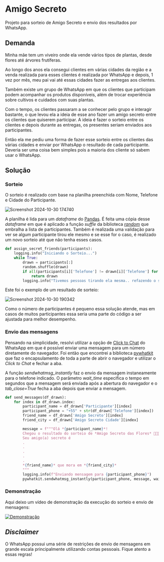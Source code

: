 # Amigo Secreto

Projeto para sorteio de Amigo Secreto e envio dos resultados por WhatsApp.

## Demanda

Minha mãe tem um viveiro onde ela vende vários tipos de plantas, desde flores até árvores frutíferas.

Ao longo dos anos ela consegui clientes em várias cidades da região e a venda realizada para esses clientes é realizada por WhatsApp e depois, 1 vez por mês, meu pai vai até essas cidades fazer as entregas aos clientes.

Também existe um grupo de WhatsApp em que os clientes que participam podem acompanhar os produtos disponíveis, além de trocar experiência sobre cultivos e cuidados com suas plantas.

Com o tempo, os clientes passaram a se conhecer pelo grupo e interagir bastante, o que levou ela a ideia de esse ano fazer um amigo secreto entre os clientes que quiserem participar.
A ideia é fazer o sorteio entre os clientes e depois durante as entregas, os presentes seriam enviados aos participantes.

Então ela me pediu uma forma de fazer esse sorteio entre os clientes das várias cidades e enviar por WhatsApp o resultado de cada participante.
Deveria ser uma coisa bem simples pois a maioria dos cliente só sabem usar o WhatsApp.


## Solução

### Sorteio

O sorteio é realizado com base na planilha preenchida com Nome, Telefone e Cidade do Participante.

![Screenshot 2024-10-30 174740](https://github.com/user-attachments/assets/00ee603f-fc46-48d7-b18e-4aa036e0b56a)


A planilha é lida para um _dataframe_ do [Pandas](https://pandas.pydata.org/). É feita uma cópia desse _dataframe_ em que é aplicado a função _suffle_ da biblioteca [_random_](https://docs.python.org/3/library/random.html) que embralha a lista de participantes.
Também é realizada uma validação para ver se algum participante tirou ele mesmo e se esse for o caso, é realizado um novo sorteio até que não tenha esses casos.

``` python
def assign_secret_friends(participants):
    logging.info("Iniciando o Sorteio...")
    while True:
        drawn = participants[:]
        random.shuffle(drawn)
        if all(participants[i]['Telefone'] != drawn[i]['Telefone'] for i in range(len(participants))):
            return drawn
        logging.info("Tivemos pessoas tirando ela mesma.. refazendo o sorteio")
```

Este foi o exemplo de um resultado de sorteio:

![Screenshot 2024-10-30 190342](https://github.com/user-attachments/assets/dcd4b311-4aba-4848-bb8b-fcaf00071290)


Como o número de participantes é pequeno essa solução atende, mas em casos de muitos participantes essa seria uma parte do código a ser ajustada para melhor desempenho.

### Envio das mensagens 

Pensando na simplicidade, resolvi utilizar a opção de [Click to Chat](https://faq.whatsapp.com/5913398998672934/?helpref=uf_share) do WhatsApp em que é possível enviar uma mensagem para um número diretamente do navegador.
Foi então que encontrei a biblioteca [pywhatkit](https://pypi.org/project/pywhatkit/) que faz o encapsulamento de toda a parte de abrir o navegador e utilizar o *Click to Chat* e fechar a aba.

A função _sendwhatmsg_instantly_ faz o envio da mensagem instaneamente para o telefone indicado. O parâmetro _wait_time_ especifica o tempo em segundos que a mensagem será enviada após a abertura do navegador e o _tab_close=True_ fecha a aba depois que enviar a mensagem.

``` python
def send_messages(df_drawn):
    for index in df_drawn.index:
        participant_name = df_drawn['Participante'][index]
        participant_phone = "+55" + str(df_drawn['Telefone'][index])
        friend_name = df_drawn['Amigo Secreto'][index]
        friend_city = df_drawn['Amigo Secreto Cidade'][index]

        message = f"""Olá *{participant_name}*!
        Chegou o resultado do sorteio de *Amigo Secreto das Flores* 💐🌷🌿
        Seu amigo(a) secreto é
        .
        .
        .
        .
        .
        *{friend_name}* que mora em *{friend_city}*
        """
        logging.info(f"Enviando mensagem para {participant_phone}")
        pywhatkit.sendwhatmsg_instantly(participant_phone, message, wait_time=15, tab_close=True)
```

### Demonstração

Aqui deixo um vídeo de demonstração da execução do sorteio e envio de mensagens:

[![Demonstração](https://img.youtube.com/vi/SRuPT3GjgVg/0.jpg)](https://www.youtube.com/watch?v=SRuPT3GjgVg)



## *_Disclaimer_*

O WhatsApp possui uma série de restrições de envio de mensagens em grande escala principalmente utilizando contas pessoais. Fique atento a essas regras!
